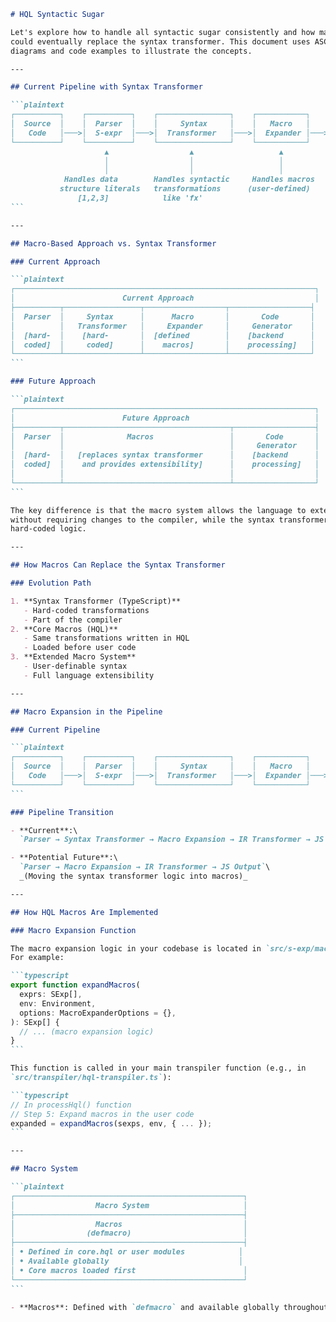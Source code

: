 ````markdown
# HQL Syntactic Sugar

Let's explore how to handle all syntactic sugar consistently and how macros
could eventually replace the syntax transformer. This document uses ASCII
diagrams and code examples to illustrate the concepts.

---

## Current Pipeline with Syntax Transformer

```plaintext
┌──────────┐    ┌──────────┐    ┌────────────────┐    ┌───────────┐    ┌──────────┐
│  Source  │    │  Parser  │    │     Syntax     │    │   Macro   │    │    IR    │
│   Code   │───>│  S-expr  │───>│  Transformer   │───>│  Expander │───>│Transformer│
└──────────┘    └──────────┘    └────────────────┘    └───────────┘    └──────────┘
                     ▲                  ▲                   ▲                ▲
                     │                  │                   │                │
                     │                  │                   │                │
            Handles data        Handles syntactic     Handles macros    Generates code
           structure literals   transformations      (user-defined)    from canonical
               [1,2,3]            like 'fx'                             expressions
```

---

## Macro-Based Approach vs. Syntax Transformer

### Current Approach

```plaintext
┌───────────────────────────────────────────────────────────────────┐
│                        Current Approach                           │
├──────────┬─────────────────┬──────────────────┬──────────────────┤
│  Parser  │     Syntax      │      Macro       │       Code       │
│          │   Transformer   │     Expander     │     Generator    │
│  [hard-  │    [hard-       │  [defined        │    [backend      │
│  coded]  │     coded]      │    macros]       │    processing]   │
└──────────┴─────────────────┴──────────────────┴──────────────────┘
```

### Future Approach

```plaintext
┌───────────────────────────────────────────────────────────────────┐
│                        Future Approach                            │
├──────────┬─────────────────────────────────────┬──────────────────┤
│  Parser  │              Macros                 │       Code       │
│          │                                     │     Generator    │
│  [hard-  │   [replaces syntax transformer      │    [backend      │
│  coded]  │    and provides extensibility]      │    processing]   │
│          │                                     │                  │
└──────────┴─────────────────────────────────────┴──────────────────┘
```

The key difference is that the macro system allows the language to extend itself
without requiring changes to the compiler, while the syntax transformer involves
hard-coded logic.

---

## How Macros Can Replace the Syntax Transformer

### Evolution Path

1. **Syntax Transformer (TypeScript)**
   - Hard-coded transformations
   - Part of the compiler
2. **Core Macros (HQL)**
   - Same transformations written in HQL
   - Loaded before user code
3. **Extended Macro System**
   - User-definable syntax
   - Full language extensibility

---

## Macro Expansion in the Pipeline

### Current Pipeline

```plaintext
┌──────────┐    ┌──────────┐    ┌────────────────┐    ┌───────────┐    ┌──────────┐
│  Source  │    │  Parser  │    │     Syntax     │    │   Macro   │    │    IR    │
│   Code   │───>│  S-expr  │───>│  Transformer   │───>│  Expander │───>│Transformer│
└──────────┘    └──────────┘    └────────────────┘    └───────────┘    └──────────┘
```

### Pipeline Transition

- **Current**:\
  `Parser → Syntax Transformer → Macro Expansion → IR Transformer → JS Output`

- **Potential Future**:\
  `Parser → Macro Expansion → IR Transformer → JS Output`\
  _(Moving the syntax transformer logic into macros)_

---

## How HQL Macros Are Implemented

### Macro Expansion Function

The macro expansion logic in your codebase is located in `src/s-exp/macro.ts`.
For example:

```typescript
export function expandMacros(
  exprs: SExp[],
  env: Environment,
  options: MacroExpanderOptions = {},
): SExp[] {
  // ... (macro expansion logic)
}
```

This function is called in your main transpiler function (e.g., in
`src/transpiler/hql-transpiler.ts`):

```typescript
// In processHql() function
// Step 5: Expand macros in the user code
expanded = expandMacros(sexps, env, { ... });
```

---

## Macro System

```plaintext
┌───────────────────────────────────────────────────┐
│                  Macro System                     │
├───────────────────────────────────────────────────┤
│                  Macros                           │
│                (defmacro)                         │
├───────────────────────────────────────────────────┤
│ • Defined in core.hql or user modules            │
│ • Available globally                             │
│ • Core macros loaded first                        │
└───────────────────────────────────────────────────┘
```

- **Macros**: Defined with `defmacro` and available globally throughout the codebase.